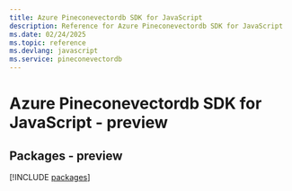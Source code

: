 ```yaml
---
title: Azure Pineconevectordb SDK for JavaScript
description: Reference for Azure Pineconevectordb SDK for JavaScript
ms.date: 02/24/2025
ms.topic: reference
ms.devlang: javascript
ms.service: pineconevectordb
---
```

# Azure Pineconevectordb SDK for JavaScript - preview
## Packages - preview
[!INCLUDE [packages](pineconevectordb-index.md)]
